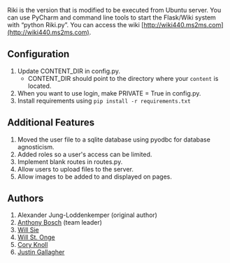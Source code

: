 Riki is the version that is modified to be executed from Ubuntu server. 
You can use PyCharm and command line tools to start the Flask/Wiki system with “python Riki.py”.
You can access the wiki [http://wiki440.ms2ms.com](http://wiki440.ms2ms.com).

## Configuration
    
1. Update CONTENT_DIR in config.py. 
    * CONTENT_DIR should point to the directory where your `content` is located.
2. When you want to use login, make PRIVATE = True in config.py.
3. Install requirements using `pip install -r requirements.txt`

## Additional Features

1. Moved the user file to a sqlite database using pyodbc for database agnosticism.
2. Added roles so a user's access can be limited.
3. Implement blank routes in routes.py.
4. Allow users to upload files to the server.
5. Allow images to be added to and displayed on pages.

## Authors
1. Alexander Jung-Loddenkemper (original author)
2. [Anthony Bosch](https://github.com/boscha1) (team leader)
3. [Will Sie](https://github.com/Willsie)
4. [Will St. Onge](https://github.com/WillStOnge)
5. [Cory Knoll](https://github.com/kryptonianCodeMonkey/)
6. [Justin Gallagher](https://github.com/ThisJustin-code)
